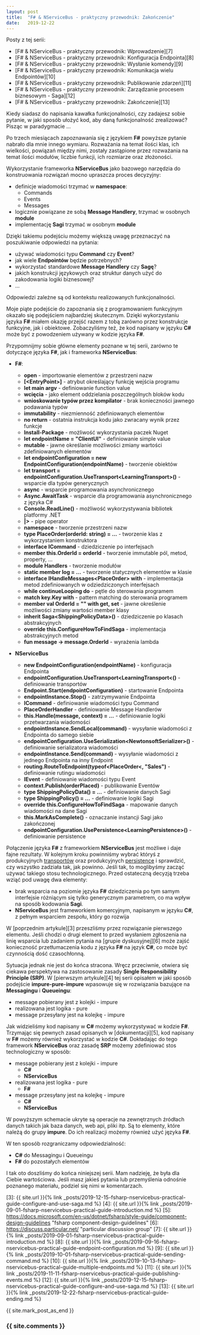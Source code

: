 ```yaml
---
layout: post
title:  "F# & NServiceBus - praktyczny przewodnik: Zakończenie"
date:   2019-12-22
---
```


Posty z tej serii:

* [F# & NServiceBus - praktyczny przewodnik: Wprowadzenie][7]
* [F# & NServiceBus - praktyczny przewodnik: Konfiguracja Endpointa][8]
* [F# & NServiceBus - praktyczny przewodnik: Wysłanie komendy][9]
* [F# & NServiceBus - praktyczny przewodnik: Komunikacja wielu Endpointów][10]
* [F# & NServiceBus - praktyczny przewodnik: Publikowanie zdarzeń][11]
* [F# & NServiceBus - praktyczny przewodnik: Zarządzanie procesem biznesowym - Saga][12]
* [F# & NServiceBus - praktyczny przewodnik: Zakończenie][13]

Kiedy siadasz do napisania kawałka funkcjonalności, czy zadajesz sobie pytanie, w jaki sposób ułożyć kod, aby daną funkcjonalność zrealizować? Pisząc w paradygmacie ...

Po trzech miesiącach zapoznawania się z językiem **F#** powyższe pytanie nabrało dla mnie innego wymiaru. Rozważania na temat ilości klas, ich wielkości, powiązań między nimi, zostały zastąpione przez rozważania na temat ilości modułów, liczbie funkcji, ich rozmiarze oraz złożoności.

Wykorzystanie frameworka **NServiceBus** jako bazowego narzędzia do konstruowania rozwiązań mocno upraszcza proces decyzyjny:

* definicje wiadomości trzymać w **namespace**:
    * Commands
    * Events
    * Messages
* logicznie powiązane ze sobą **Message Handlery**, trzymać w osobnych **module**
* implementację **Sagi** trzymać w osobnym **module**

Dzięki takiemu podejściu możemy większą uwagę przeznaczyć na poszukiwanie odpowiedzi na pytania:

* używać wiadomości typu **Command** czy **Event**?
* jak wiele **Endpointów** będzie potrzebnych?
* wykorzystać standardowe **Message Handlery** czy  **Sagę**?
* jakich konstrukcji językowych oraz struktur danych użyć do zakodowania logiki biznesowej?
* ...

Odpowiedzi zależne są od kontekstu realizowanych funkcjonalności.

Moje piąte podejście do zapoznania się z programowaniem funkcyjnym okazało się podejściem najbardziej skutecznym. Dzięki wykorzystaniu języka **F#** miałem okazję przejść razem z tobą zarówno przez konstrukcje funkcyjne, jak i obiektowe. Zobaczyliśmy też, że kod napisany w języku **C#** może być z powodzeniem używany w kodzie języka **F#**.

Przypomnijmy sobie główne elementy poznane w tej serii, zarówno te dotyczące języka **F#**, jak i frameworka **NServiceBus**:

* **F#**:
    * **open** - importowanie elementów z przestrzeni nazw
    * **[&lt;EntryPoint&gt;]** - atrybut określający funkcję wejścia programu
    * **let main argv** - definiowanie function value
    * **wcięcia** - jako element oddzielania poszczególnych bloków kodu
    * **wnioskowanie typów przez kompilator** - brak konieczności jawnego podawania typów
    * **immutability** - niezmienność zdefiniowanych elementów
    * **no return** - ostatnia instrukcja kodu jako zwracany wynik przez funkcje
    * **Install-Package** - możliwość wykorzystania paczek Nuget
    * **let endpointName = "ClientUI"** - definiowanie simple value
    * **mutable** - jawne określanie możliwości zmiany wartości zdefiniowanych elementów
    * **let endpointConfiguration = new EndpointConfiguration(endpointName)** - tworzenie obiektów
    * **let transport = endpointConfiguration.UseTransport&lt;LearningTransport&gt;()** - wsparcie dla typów generycznych
    * **async** - wsparcie programowania asynchronicznego
    * **Async.AwaitTask** - wsparcie dla programowania asynchronicznego z języka C#
    * **Console.ReadLine()** - możliwość wykorzystywania bibliotek platformy .NET
    * **&#124;&gt;** - pipe operator
    * **namespace** - tworzenie przestrzeni nazw
    * **type PlaceOrder(orderId: string) = ...** - tworzenie klas z wykorzystaniem konstruktora
    * **interface ICommand** - dziedziczenie po interfejsach
    * **member this.OrderId = orderId** - tworzenie immutable pól, metod, property, ...
    * **module Handlers** - tworzenie modułów
    * **static member log = ...** - tworzenie statycznych elementów w klasie
    * **interface IHandleMessages&lt;PlaceOrder&gt; with** - implementacja metod zdefiniowanych w odziedziczonych interfejsach
    * **while continueLooping do** - pętle do sterowania programem
    * **match key.Key with** - pattern matching do sterowania programem
    * **member val OrderId = "" with get, set** - jawne określenie możliwości zmiany wartości member klasy
    * **inherit Saga&lt;ShippingPolicyData&gt;()** - dziedziczenie po klasach abstrakcyjnych
    * **override this.ConfigureHowToFindSaga** - implementacja abstrakcyjnych metod
    * **fun message -> message.OrderId** - wyrażenia lambda

* **NServiceBus**
    * **new EndpointConfiguration(endpointName)** - konfiguracja Endpointa
    * **endpointConfiguration.UseTransport&lt;LearningTransport&lt;()** - definiowanie transportów
    * **Endpoint.Start(endpointConfiguration)** - startowanie Endpointa
    * **endpointInstance.Stop()** - zatrzymywanie Endpointa
    * **ICommand** - definiowanie wiadomości typu Command
    * **PlaceOrderHandler** - definiowanie Message Handlerów
    * **this.Handle(message, context) = ...** - definiowanie logiki przetwarzania wiadomości
    * **endpointInstance.SendLocal(command)** - wysyłanie wiadomości z Endpointa do samego siebie
    * **endpointConfiguration.UseSerialization&lt;NewtonsoftSerializer&gt;()** - definiowanie serializatora wiadomości
    * **endpointInstance.Send(command)** - wysyłanie wiadomości z jednego Endpointa na inny Endpoint
    * **routing.RouteToEndpoint(typeof&lt;PlaceOrder&lt;, "Sales")** - definiowanie rutingu wiadomości
    * **IEvent** - definiowanie wiadomości typu Event
    * **context.Publish(orderPlaced)** - publikowanie Eventów
    * **type ShippingPolicyData() = ...** - definiowanie danych Sagi
    * **type ShippingPolicy() = ...** - definiowanie logiki Sagi
    * **override this.ConfigureHowToFindSaga** - mapowanie danych wiadomości na dane Sagi
    * **this.MarkAsComplete()** - oznaczanie instancji Sagi jako zakończonej
    * **endpointConfiguration.UsePersistence&lt;LearningPersistence&gt;()** - definiowanie persistence

Połączenie języka **F#** z frameworkiem **NServiceBus** jest możliwe i daje fajne rezultaty. W kolejnym kroku powinniśmy wybrać któryś z produkcyjnych [transportów][1] oraz produkcyjnych [persistence][2] i sprawdzić, czy wszystko zadziała tak, jak powinno. Jeśli tak, to moglibyśmy zacząć używać takiego stosu technologicznego. Przed ostateczną decyzją trzeba wziąć pod uwagę dwa elementy:

* brak wsparcia na poziomie języka **F#** dziedziczenia po tym samym interfejsie różniącym się tylko generycznym parametrem, co ma wpływ na sposób kodowania **Sagi**.
* **NServiceBus** jest frameworkiem komercyjnym, napisanym w języku **C#**, z pełnym wsparciem zespołu, który go rozwija

W [poprzednim artykule][3] przeszliśmy przez rozwiązanie pierwszego elementu. Jeśli chodzi o drugi element to przed wysłaniem zgłoszenia na linię wsparcia lub zadaniem pytania na [grupie dyskusyjnej][6] może zajść konieczność przetłumaczenia kodu z języka **F#** na język **C#**, co może być czynnością dość czasochłonną.

Sytuacja jednak nie jest do końca stracona. Wręcz przeciwnie, otwiera się ciekawa perspektywa na zastosowanie zasady **Single Responsibility Principle (SRP)**. W [pierwszym artykule][4] tej serii opisałem w jaki sposób podejście **impure-pure-impure** wpasowuje się w rozwiązania bazujące na **Messagingu** i **Queueingu**:

* message pobierany jest z kolejki - impure
* realizowana jest logika - pure
* message przesyłany jest na kolejkę - impure

Jak widzieliśmy kod napisany w **C#** możemy wykorzystywać w kodzie **F#**. Trzymając się pewnych zasad opisanych w [dokumentacji][5], kod napisany w **F#** możemy również wykorzystać w kodzie **C#**. Dokładając do tego framework **NServiceBus** oraz zasadę **SRP** możemy zdefiniować stos technologiczny w sposób:

* message pobierany jest z kolejki - impure
    * **C#**
    * **NServiceBus**
* realizowana jest logika - pure
    * **F#**
* message przesyłany jest na kolejkę - impure
    * **C#**
    * **NServiceBus**

W powyższym schemacie ukryte są operacje na zewnętrznych źródłach danych takich jak baza danych, web api, pliki itp. Są to elementy, które należą do grupy **impure**. Do ich realizacji możemy również użyć języka **F#**.

W ten sposób rozgraniczamy odpowiedzialność:

* **C#** do Messagingu i Queueingu
* **F#** do pozostałych elementów

I tak oto doszliśmy do końca niniejszej serii. Mam nadzieję, że była dla Ciebie wartościowa. Jeśli masz jakieś pytania lub przemyślenia odnośnie poznanego materiału, podziel się nimi w komentarzach.

[1]: https://docs.particular.net/transports/ "nservicebus transports"
[2]: https://docs.particular.net/persistence/ "persistence"
[3]: {{ site.url }}{% link _posts/2019-12-15-fsharp-nservicebus-practical-guide-configure-and-use-saga.md %}
[4]: {{ site.url }}{% link _posts/2019-09-01-fsharp-nservicebus-practical-guide-introduction.md %}
[5]: https://docs.microsoft.com/en-us/dotnet/fsharp/style-guide/component-design-guidelines "fsharp component-design-guidelines"
[6]: https://discuss.particular.net/ "particular discussion group"
[7]: {{ site.url }}{% link _posts/2019-09-01-fsharp-nservicebus-practical-guide-introduction.md %}
[8]: {{ site.url }}{% link _posts/2019-09-16-fsharp-nservicebus-practical-guide-endpoint-configuration.md %}
[9]: {{ site.url }}{% link _posts/2019-10-01-fsharp-nservicebus-practical-guide-sending-command.md %}
[10]: {{ site.url }}{% link _posts/2019-10-13-fsharp-nservicebus-practical-guide-multiple-endpoints.md %}
[11]: {{ site.url }}{% link _posts/2019-11-11-fsharp-nservicebus-practical-guide-publishing-events.md %}
[12]: {{ site.url }}{% link _posts/2019-12-15-fsharp-nservicebus-practical-guide-configure-and-use-saga.md %}
[13]: {{ site.url }}{% link _posts/2019-12-22-fsharp-nservicebus-practical-guide-ending.md %}

{{ site.mark_post_as_end }}

### {{ site.comments }}